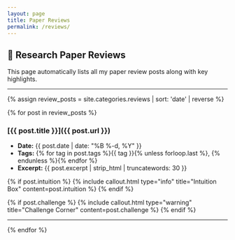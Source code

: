 ```yaml
---
layout: page
title: Paper Reviews
permalink: /reviews/
---
```


## 📑 Research Paper Reviews

This page automatically lists all my paper review posts along with key highlights.

---

{% assign review_posts = site.categories.reviews | sort: 'date' | reverse %}

{% for post in review_posts %}
### [{{ post.title }}]({{ post.url }})
- **Date:** {{ post.date | date: "%B %-d, %Y" }}
- **Tags:** {% for tag in post.tags %}{{ tag }}{% unless forloop.last %}, {% endunless %}{% endfor %}
- **Excerpt:** {{ post.excerpt | strip_html | truncatewords: 30 }}

{% if post.intuition %}
{% include callout.html type="info" title="Intuition Box" content=post.intuition %}
{% endif %}

{% if post.challenge %}
{% include callout.html type="warning" title="Challenge Corner" content=post.challenge %}
{% endif %}

---
{% endfor %}